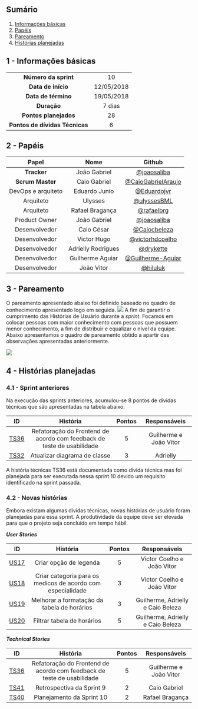 ## Sumário

1. [Informações básicas](#1---informações-básicas)
1. [Papéis](#2---papéis)
1. [Pareamento](#3---pareamento)
1. [Histórias planejadas](#4---histórias-planejadas)


## 1 - Informações básicas

| | |
|:--:|:--:|
|**Número da sprint**|10|
|**Data de início**|12/05/2018|
|**Data de término**|19/05/2018|
|**Duração**|7 dias|
|**Pontos planejados**|28|
|**Pontos de dívidas Técnicas**|6|

## 2 - Papéis

|Papel|Nome|Github|
|:---:|:--:|:--:|
|**Tracker**|João Gabriel|[@joaosaliba]()|
|**Scrum Master**|Caio Gabriel| [@CaioGabrielAraujo]()|
|DevOps e arquiteto|Eduardo Junio|[@Eduardojvr](https://github.com/Eduardojvr)|
|Arquiteto|Ulysses|[@ulyssesBML]()|
|Arquiteto|Rafael Bragança|[@rafaelbrg](https://github.com/rafaelbrg)|
|Product Owner|João Gabriel|[@joaosaliba]()|
|Desenvolvedor|Caio César|[@Caiocbeleza]()|
|Desenvolvedor|Victor Hugo|[@victorhdcoelho]()|
|Desenvolvedor|Adrielly Rodrigues|[@drykette]()|
|Desenvolvedor|Guilherme Aguiar|[@Guilherme-Aguiar]()|
|Desenvolvedor|João Vitor|[@hiluluk]()|

## 3 - Pareamento

O pareamento apresentado abaixo foi definido baseado no quadro de conhecimento apresentado logo em seguida.
<img src="{{site.baseurl}}/documentos/imagens/Sprint10/conhecimento_s10.png">
A fim de garantir o cumprimento das Histórias de Usuário durante a *sprint*. Focamos em colocar pessoas com maior conhecimento com pessoas que possuem menor conhecimento, a fim de distribuir e equalizar o nível da equipe. Abaixo apresentamos o quadro de pareamento obtido a apartir das observações apresentadas anteriormente.

<img src="{{site.baseurl}}/documentos/imagens/Sprint10/pareamento_s10.png">


## 4 - Histórias planejadas

### 4.1 - Sprint anteriores

Na execução das sprints anteriores, acumulou-se 8 pontos de dívidas técnicas que são apresentadas na tabela abaixo.

|ID|História|Pontos|Responsáveis|
|:-:|:-----:|:----:|:----------:|
|[TS36](https://github.com/fga-gpp-mds/2018.1_Gerencia_mais/issues/155)|Refatoração do Frontend de acordo com feedback de teste de usabilidade|5|Guilherme e João Vitor|
|[TS32](https://github.com/fga-gpp-mds/2018.1_Gerencia_mais/issues/152)|Atualizar diagrama de classe|3|Adrielly|

A história técnicas TS36 está documentada como dívida técnica mas foi planejada para ser executada nessa sprint 10 devido um requisito identificado na sprint passada.

### 4.2 - Novas histórias

Embora existam algumas dividas técnicas, novas histórias de usuário foram planejadas para essa sprint. A produtividade da equipe deve ser elevada para que o projeto seja concluído em tempo hábil.

  ***User Stories***

|ID|História|Pontos|Responsáveis|
|:-:|:-----:|:----:|:----------:|
|[US17](https://github.com/fga-gpp-mds/2018.1_Gerencia_mais/issues/179)|Criar opção de legenda|5|Victor Coelho e João Vitor|
|[US18](https://github.com/fga-gpp-mds/2018.1_Gerencia_mais/issues/180)|Criar categoria para os medicos de acordo com especialidade|3|Victor Coelho e João Vitor|
|[US19](https://github.com/fga-gpp-mds/2018.1_Gerencia_mais/issues/181)|Melhorar a formatação da tabela de horários|3|Guilherme, Adrielly e Caio Beleza|
|[US20](https://github.com/fga-gpp-mds/2018.1_Gerencia_mais/issues/182)|Filtrar tabela de horários|5|Guilherme, Adrielly e Caio Beleza|

  ***Technical Stories***


|ID|História|Pontos|Responsáveis|
|:-:|:-----:|:----:|:----------:|
|[TS36](https://github.com/fga-gpp-mds/2018.1_Gerencia_mais/issues/155)|Refatoração do Frontend de acordo com feedback de teste de usabilidade|5|Guilherme e João Vitor|
|[TS41](https://github.com/fga-gpp-mds/2018.1_Gerencia_mais/issues/184)|Retrospectiva da Sprint 9|2|Caio Gabriel|
|[TS40](https://github.com/fga-gpp-mds/2018.1_Gerencia_mais/issues/178)|Planejamento da Sprint 10|2|Rafael Bragança|
